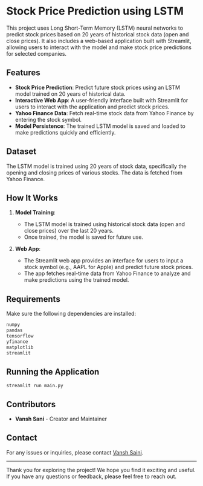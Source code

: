 # Stock Price Prediction using LSTM

This project uses Long Short-Term Memory (LSTM) neural networks to predict stock prices based on 20 years of historical stock data (open and close prices). It also includes a web-based application built with Streamlit, allowing users to interact with the model and make stock price predictions for selected companies.

## Features

- **Stock Price Prediction**: Predict future stock prices using an LSTM model trained on 20 years of historical data.
- **Interactive Web App**: A user-friendly interface built with Streamlit for users to interact with the application and predict stock prices.
- **Yahoo Finance Data**: Fetch real-time stock data from Yahoo Finance by entering the stock symbol.
- **Model Persistence**: The trained LSTM model is saved and loaded to make predictions quickly and efficiently.

## Dataset

The LSTM model is trained using 20 years of stock data, specifically the opening and closing prices of various stocks. The data is fetched from Yahoo Finance.

## How It Works

1. **Model Training**:
   - The LSTM model is trained using historical stock data (open and close prices) over the last 20 years.
   - Once trained, the model is saved for future use.
   
2. **Web App**:
   - The Streamlit web app provides an interface for users to input a stock symbol (e.g., AAPL for Apple) and predict future stock prices.
   - The app fetches real-time data from Yahoo Finance to analyze and make predictions using the trained model.

## Requirements

Make sure the following dependencies are installed:

```bash
numpy
pandas
tensorflow
yfinance
matplotlib
streamlit
```

## Running the Application
```
streamlit run main.py
```

## Contributors

- **Vansh Sani** - Creator and Maintainer


## Contact

For any issues or inquiries, please contact [Vansh Saini](mailto:contactvanshsaini@gmail.com).

---

Thank you for exploring the project! We hope you find it exciting and useful. If you have any questions or feedback, please feel free to reach out.

